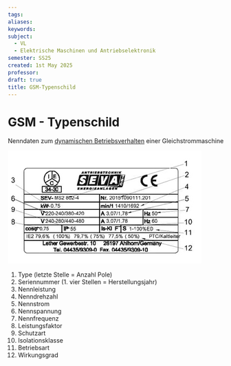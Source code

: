 ```yaml
---
tags: 
aliases: 
keywords: 
subject:
  - VL
  - Elektrische Maschinen und Antriebselektronik
semester: SS25
created: 1st May 2025
professor:
draft: true
title: GSM-Typenschild
---
```


# GSM - Typenschild

Nenndaten zum [dynamischen Betriebsverhalten](Gleichstrommaschine.md#Dynamisches%20Betriebsverhalten) einer Gleichstrommaschine

![](assets/GSM-Typenschild.png)

1) Type (letzte Stelle = Anzahl Pole)  
2) Seriennummer  (1. vier Stellen = Herstellungsjahr)  
3) Nennleistung  
4) Nenndrehzahl  
5) Nennstrom  
6) Nennspannung  
7) Nennfrequenz  
8) Leistungsfaktor  
9) Schutzart  
10) Isolationsklasse  
11) Betriebsart  
12) Wirkungsgrad
